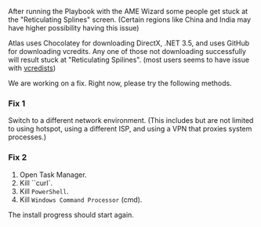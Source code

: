 After running the Playbook with the AME Wizard some people get stuck at the "Reticulating Splines" screen. (Certain regions like China and India may have higher possibility having this issue)

Atlas uses Chocolatey for downloading DirectX, .NET 3.5, and uses GitHub for downloading vcredits. Any one of those not downloading successfully will result stuck at "Reticulating Spilines". (most users seems to have issue with [vcredists](https://github.com/abbodi1406/vcredist))

We are working on a fix. Right now, please try the following methods.

### Fix 1
Switch to a different network environment. (This includes but are not limited to using hotspot, using a different ISP, and using a VPN that proxies system processes.)

### Fix 2
1. Open Task Manager.
2. Kill ``curl`.
3. Kill ``PowerShell``.
4. Kill ``Windows Command Processor`` (cmd).

The install progress should start again.
